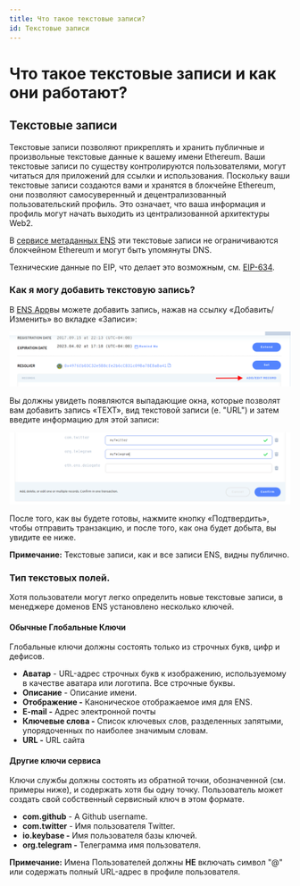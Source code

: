 ```yaml
---
title: Что такое текстовые записи?
id: Текстовые записи
---
```


# Что такое текстовые записи и как они работают?

## Текстовые записи

Текстовые записи позволяют прикреплять и хранить публичные и произвольные текстовые данные к вашему имени Ethereum. Ваши текстовые записи по существу контролируются пользователями, могут читаться для приложений для ссылки и использования. Поскольку ваши текстовые записи создаются вами и хранятся в блокчейне Ethereum, они позволяют самосуверенный и децентрализованный пользовательский профиль. Это означает, что ваша информация и профиль могут начать выходить из централизованной архитектуры Web2.

В [сервисе метаданных ENS](https://metadata.ens.domains/docs) эти текстовые записи не ограничиваются блокчейном Ethereum и могут быть упомянуты DNS.

Технические данные по EIP, что делает это возможным, см. [EIP-634](https://eips.ethereum.org/EIPS/eip-634).

### Как я могу добавить текстовую запись?

В [ENS App](https://app.ens.domains)вы можете добавить запись, нажав на ссылку «Добавить/Изменить» во вкладке «Записи»:

![Добавить/Изменить записи](./img/text-records-1.png "Добавить/изменить ваши текстовые записи.")

Вы должны увидеть появляются выпадающие окна, которые позволят вам добавить запись «TEXT», вид текстовой записи (e. "URL") и затем введите информацию для этой записи:

![Добавьте ваш текст.](./img/text-records-2.png "Добавьте свой текст в поля.")

После того, как вы будете готовы, нажмите кнопку «Подтвердить», чтобы отправить транзакцию, и после того, как она будет добыта, вы увидите ее ниже.

**Примечание:** Текстовые записи, как и все записи ENS, видны публично.


### Тип текстовых полей.

Хотя пользователи могут легко определить новые текстовые записи, в менеджере доменов ENS установлено несколько ключей.

#### Обычные Глобальные Ключи

Глобальные ключи должны состоять только из строчных букв, цифр и дефисов.

* **Аватар** - URL-адрес строчных букв к изображению, используемому в качестве аватара или логотипа. Все строчные буквы.
* **Описание** - Описание имени.
* **Отображение -** Каноническое отображаемое имя для ENS.
* **E-mail -** Адрес электронной почты
* **Ключевые слова -** Список ключевых слов, разделенных запятыми, упорядоченных по наиболее значимым словам.
* **URL -** URL сайта

#### Другие ключи сервиса

Ключи службы должны состоять из обратной точки, обозначенной (см. примеры ниже), и содержать хотя бы одну точку. Пользователь может создать свой собственный сервисный ключ в этом формате.

* **com.github** - A Github username.
* **com.twitter** - Имя пользователя Twitter.
* **io.keybase -** Имя пользователя базы ключей.
* **org.telegram -** Телеграмма имя пользователя.


**Примечание:** Имена Пользователей должны **НЕ** включать символ "@" или содержать полный URL-адрес в профиле пользователя.

